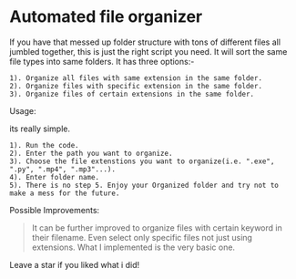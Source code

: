 # Automated file organizer

If you have that messed up folder structure with tons of different files all jumbled together, this is just the right script you need.
It will sort the same file types into same folders. It has three options:-

    1). Organize all files with same extension in the same folder.
    2). Organize files with specific extension in the same folder.
    3). Organize files of certain extensions in the same folder.

Usage:

its really simple.

    1). Run the code.
    2). Enter the path you want to organize.
    3). Choose the file extenstions you want to organize(i.e. ".exe", ".py", ".mp4", ".mp3"...).
    4). Enter folder name.
    5). There is no step 5. Enjoy your Organized folder and try not to make a mess for the future.

Possible Improvements:

> It can be further improved to organize files with certain keyword in their filename. Even select only specific files not just using extensions.
What I implemented is the very basic one.

Leave a star if you liked what i did!

